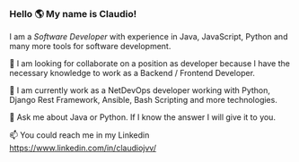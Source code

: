 ### Hello :earth_americas: My name is Claudio!

I am a *Software Developer* with experience in Java, JavaScript, Python and many more tools for software development. 

👯 I am looking for collaborate on a position as developer because I have the necessary knowledge to work as a Backend / Frontend Developer. 

🔭 I am currently work as a NetDevOps developer working with Python, Django Rest Framework, Ansible, Bash Scripting and more technologies. 

💬 Ask me about Java or Python. If I know the answer I will give it to you.

📫 You could reach me in my Linkedin https://www.linkedin.com/in/claudiojvv/



<!--
**Audio10/Audio10** is a ✨ _special_ ✨ repository because its `README.md` (this file) appears on your GitHub profile.

Here are some ideas to get you started:

- 🔭 I’m currently working on ...
- 🌱 I’m currently learning ...
- 👯 I’m looking to collaborate on ...
- 🤔 I’m looking for help with ...
- 💬 Ask me about ...
- 📫 How to reach me: ...
- 😄 Pronouns: ...
- ⚡ Fun fact: ...
-->
